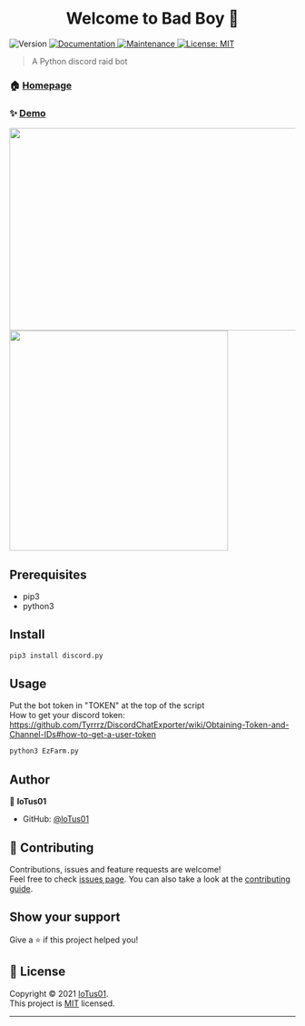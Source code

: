 <h1 align="center">Welcome to Bad Boy 👋</h1>
<p>
  <img alt="Version" src="https://img.shields.io/badge/version-1.1-blue.svg?cacheSeconds=2592000" />
  <a href="https://github.com/kefranabg/readme-md-generator#readme" target="_blank">
    <img alt="Documentation" src="https://img.shields.io/badge/documentation-yes-brightgreen.svg" />
  </a>
  <a href="https://github.com/kefranabg/readme-md-generator/graphs/commit-activity" target="_blank">
    <img alt="Maintenance" src="https://img.shields.io/badge/Maintained%3F-yes-green.svg" />
  </a>
  <a href="https://github.com/kefranabg/readme-md-generator/blob/master/LICENSE" target="_blank">
    <img alt="License: MIT" src="https://img.shields.io/github/license/loTus01/EzFarm" />
  </a>
</p>

> A Python discord raid bot

### 🏠 [Homepage](https://github.com/loTus04/Bad_Boy/blob/main/README.md)

### ✨ [Demo](https://media.discordapp.net/attachments/919204721024204820/919233013852799036/BadBoyHelp.png)
<img src="https://media.discordapp.net/attachments/919204721024204820/919233013852799036/BadBoyHelp.png" width="618" height="357"/>
<img src="https://media.discordapp.net/attachments/919204721024204820/919233018235871322/BadBoyLogs.png" width="385" height="388"/>

## Prerequisites

- pip3
- python3

## Install

```sh
pip3 install discord.py
```

## Usage
Put the bot token in "TOKEN" at the top of the script<br />How to get your discord token: https://github.com/Tyrrrz/DiscordChatExporter/wiki/Obtaining-Token-and-Channel-IDs#how-to-get-a-user-token
```sh
python3 EzFarm.py
```

## Author

👤 **loTus01**

* GitHub: [@loTus01](https://github.com/loTus04)

## 🤝 Contributing

Contributions, issues and feature requests are welcome!<br />Feel free to check [issues page](https://github.com/loTus04/Bad_Boy/issues). You can also take a look at the [contributing guide](https://github.com/kefranabg/readme-md-generator/blob/master/CONTRIBUTING.md).

## Show your support

Give a ⭐️ if this project helped you!

## 📝 License

Copyright © 2021 [loTus01](https://github.com/loTus04).<br />
This project is [MIT](https://github.com/kefranabg/readme-md-generator/blob/master/LICENSE) licensed.

***
